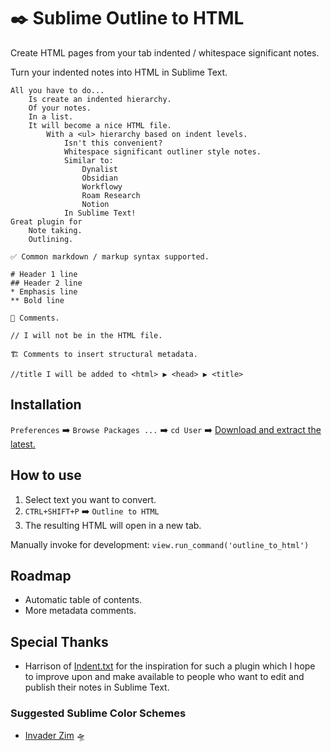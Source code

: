 # ✒️ Sublime Outline to HTML
Create HTML pages from your tab indented / whitespace significant notes.

Turn your indented notes into HTML in Sublime Text.

```
All you have to do...
    Is create an indented hierarchy.
    Of your notes.
    In a list.
    It will become a nice HTML file.
        With a <ul> hierarchy based on indent levels.
            Isn't this convenient?
            Whitespace significant outliner style notes.
            Similar to:
                Dynalist
                Obsidian
                Workflowy
                Roam Research
                Notion
            In Sublime Text!
Great plugin for
    Note taking.
    Outlining.

✅ Common markdown / markup syntax supported.

# Header 1 line
## Header 2 line
* Emphasis line
** Bold line

💬 Comments.

// I will not be in the HTML file.

🏗️ Comments to insert structural metadata.

//title I will be added to <html> ▶️ <head> ▶️ <title>
```

## Installation

`Preferences` ➡️ `Browse Packages ...` ➡️ `cd User` ➡️ [Download and extract the latest.](https://github.com/gnat/sublime-outliner-html/archive/refs/heads/main.zip)

## How to use

1. Select text you want to convert.
2. `CTRL+SHIFT+P` ➡️ `Outline to HTML`
3. The resulting HTML will open in a new tab.

Manually invoke for development: `view.run_command('outline_to_html')`

## Roadmap

* Automatic table of contents.
* More metadata comments.

## Special Thanks

* Harrison of [Indent.txt](https://github.com/Harrison-M/indent.txt) for the inspiration for such a plugin which I hope to improve upon and make available to people who want to edit and publish their notes in Sublime Text.

### Suggested Sublime Color Schemes

* [Invader Zim](https://github.com/gnat/sublime-invader-zim) 🛸
